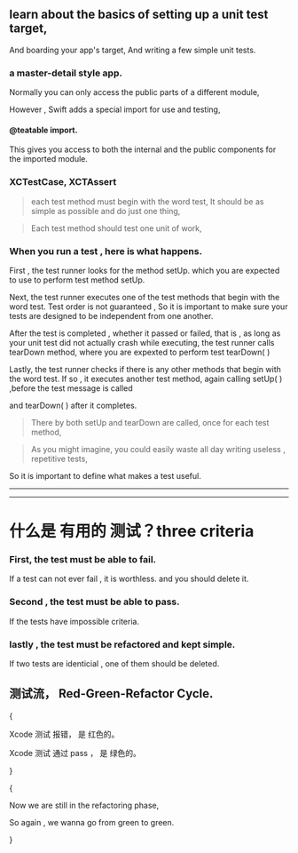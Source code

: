 
## learn about the basics of setting up a unit test target,
And boarding your app's target,
And writing a few simple unit tests.


### a master-detail style app.

Normally you can only access the public parts of a different module,

However , Swift adds a special import for use and testing,
#### @teatable import.
This gives you access to both the internal
and the public components for the imported module.



### XCTestCase,                     XCTAssert

> each test method must begin with the word test,
It should be as simple as possible and do just one thing,

> Each test method should test one unit of work,



### When you run a test , here is what happens.
First , the test runner looks for the method setUp.
which you are expected to use to perform test method setUp.


Next, the test runner executes one of the test methods that begin with the word test.
Test order is not guaranteed ,
So it is important to make sure your tests are designed to be independent from one another.


After the test is completed , whether it passed or failed,
that is , as long as your unit test did not actually crash
while executing, the test runner calls tearDown method,
where you are expexted to perform test tearDown( )


Lastly, the test runner checks if there is any other methods that begin with the word test.
If so , it executes another test method,
again calling setUp( ) ,before the test message is called

and tearDown( ) after it completes.



> There by both setUp and tearDown are called,
once for each test method,


> As you might imagine, you could easily waste all day writing useless , repetitive tests,

So it is important to define what makes a test useful.


<hr>

<hr>

# 什么是 有用的 测试？three criteria

### First, the test must be able to fail.
If a test can not ever fail , it  is worthless.
and you should delete it.


### Second , the test must be able to pass.
If the tests have impossible criteria.


### lastly , the test must be refactored and kept simple.
If two tests are identicial , one of them should be deleted.




## 测试流， Red-Green-Refactor Cycle.

{

Xcode 测试 报错， 是 红色的。


Xcode 测试 通过 pass ， 是 绿色的。


}


{

Now we are still in the refactoring phase,

So again , we wanna go from green to green.



}



